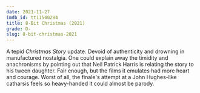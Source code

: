 ```yaml
---
date: 2021-11-27
imdb_id: tt11540284
title: 8-Bit Christmas (2021)
grade: D-
slug: 8-bit-christmas-2021
---
```


A tepid <span data-imdb-id="tt0085334">_Christmas Story_</span> update. Devoid of authenticity and drowning in manufactured nostalgia. One could explain away the timidity and anachronisms by pointing out that Neil Patrick Harris is relating the story to his tween daughter. Fair enough, but the films it emulates had more heart and courage. Worst of all, the finale's attempt at a John Hughes-like catharsis feels so heavy-handed it could almost be parody.